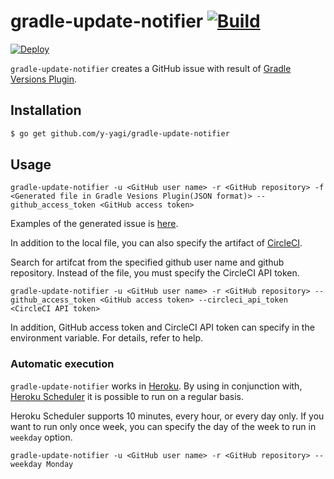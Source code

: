 # gradle-update-notifier [![Build](https://travis-ci.org/y-yagi/gradle-update-notifier.svg?branch=master)](https://travis-ci.org/y-yagi/gradle-update-notifier)

[![Deploy](https://www.herokucdn.com/deploy/button.png)](https://heroku.com/deploy)

`gradle-update-notifier` creates a GitHub issue with result of [Gradle Versions Plugin](https://github.com/ben-manes/gradle-versions-plugin/).

## Installation

```sh
$ go get github.com/y-yagi/gradle-update-notifier
```

## Usage

```
gradle-update-notifier -u <GitHub user name> -r <GitHub repository> -f <Generated file in Gradle Vesions Plugin(JSON format)> --github_access_token <GitHub access token>
```

Examples of the generated issue is [here](https://github.com/y-yagi/TravelBase/issues/89).

In addition to the local file, you can also specify the artifact of [CircleCI](https://circleci.com/).

Search for artifcat from the specified github user name and github repository. Instead of the file, you must specify the CircleCI API token.

```
gradle-update-notifier -u <GitHub user name> -r <GitHub repository> --github_access_token <GitHub access token> --circleci_api_token <CircleCI API token>
```
In addition, GitHub access token and CircleCI API token can specify in the environment variable. For details, refer to help.


### Automatic execution

`gradle-update-notifier` works in [Heroku](https://www.heroku.com/). By using in conjunction with, [Heroku Scheduler](https://devcenter.heroku.com/articles/scheduler) it is possible to run on a regular basis.

Heroku Scheduler supports 10 minutes, every hour, or every day only. If you want to run only once week, you can specify the day of the week to run in `weekday` option.

```
gradle-update-notifier -u <GitHub user name> -r <GitHub repository> --weekday Monday
```

